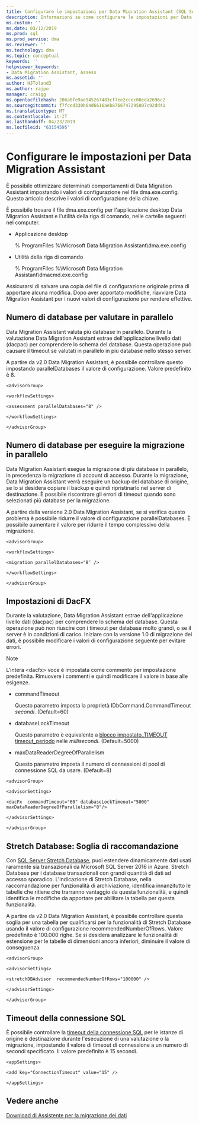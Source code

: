 ```yaml
---
title: Configurare le impostazioni per Data Migration Assistant (SQL Server) | Microsoft Docs
description: Informazioni su come configurare le impostazioni per Data Migration Assistant aggiornando i valori nel file di configurazione
ms.custom: ''
ms.date: 03/12/2019
ms.prod: sql
ms.prod_service: dma
ms.reviewer: ''
ms.technology: dma
ms.topic: conceptual
keywords: ''
helpviewer_keywords:
- Data Migration Assistant, Assess
ms.assetid: ''
author: HJToland3
ms.author: rajpo
manager: craigg
ms.openlocfilehash: 206a0fe9ae945267483cf7ee2ccec08eda2696c2
ms.sourcegitcommit: f7fced330b64d6616aeb8766747295807c92dd41
ms.translationtype: MT
ms.contentlocale: it-IT
ms.lasthandoff: 04/23/2019
ms.locfileid: "63154595"
---
```

# <a name="configure-settings-for-data-migration-assistant"></a>Configurare le impostazioni per Data Migration Assistant

È possibile ottimizzare determinati comportamenti di Data Migration Assistant impostando i valori di configurazione nel file dma.exe.config. Questo articolo descrive i valori di configurazione della chiave.

È possibile trovare il file dma.exe.config per l'applicazione desktop Data Migration Assistant e l'utilità della riga di comando, nelle cartelle seguenti nel computer.

- Applicazione desktop

  % ProgramFiles %\\Microsoft Data Migration Assistant\\dma.exe.config

- Utilità della riga di comando

  % ProgramFiles %\\Microsoft Data Migration Assistant\\dmacmd.exe.config 

Assicurarsi di salvare una copia del file di configurazione originale prima di apportare alcuna modifica. Dopo aver apportato modifiche, riavviare Data Migration Assistant per i nuovi valori di configurazione per rendere effettive.

## <a name="number-of-databases-to-assess-in-parallel"></a>Numero di database per valutare in parallelo

Data Migration Assistant valuta più database in parallelo. Durante la valutazione Data Migration Assistant estrae dell'applicazione livello dati (dacpac) per comprendere lo schema del database. Questa operazione può causare il timeout se valutati in parallelo in più database nello stesso server. 

A partire da v2.0 Data Migration Assistant, è possibile controllare questo impostando parallelDatabases il valore di configurazione. Valore predefinito è 8.

```
<advisorGroup>

<workflowSettings>

<assessment parallelDatabases="8" />

</workflowSettings>

</advisorGroup>
```




## <a name="number-of-databases-to-migrate-in-parallel"></a>Numero di database per eseguire la migrazione in parallelo

Data Migration Assistant esegue la migrazione di più database in parallelo, in precedenza la migrazione di account di accesso. Durante la migrazione, Data Migration Assistant verrà eseguire un backup del database di origine, se lo si desidera copiare il backup e quindi ripristinarlo nel server di destinazione. È possibile riscontrare gli errori di timeout quando sono selezionati più database per la migrazione. 

A partire dalla versione 2.0 Data Migration Assistant, se si verifica questo problema è possibile ridurre il valore di configurazione parallelDatabases. È possibile aumentare il valore per ridurre il tempo complessivo della migrazione.

```
<advisorGroup>

<workflowSettings>

<migration parallelDatabases="8″ />

</workflowSettings>

</advisorGroup>
```


## <a name="dacfx-settings"></a>Impostazioni di DacFX

Durante la valutazione, Data Migration Assistant estrae dell'applicazione livello dati (dacpac) per comprendere lo schema del database. Questa operazione può non riuscire con i timeout per database molto grandi, o se il server è in condizioni di carico. Iniziare con la versione 1.0 di migrazione dei dati, è possibile modificare i valori di configurazione seguente per evitare errori. 

> [!NOTE]
> L'intera &lt;dacfx&gt; voce è impostata come commento per impostazione predefinita. Rimuovere i commenti e quindi modificare il valore in base alle esigenze.

- commandTimeout

   Questo parametro imposta la proprietà IDbCommand.CommandTimeout *secondi*. (Default=60)

- databaseLockTimeout

   Questo parametro è equivalente a [blocco impostato\_TIMEOUT timeout\_periodo](../t-sql/statements/set-lock-timeout-transact-sql.md) nelle *millisecondi*. (Default=5000)

- maxDataReaderDegreeOfParallelism

  Questo parametro imposta il numero di connessioni di pool di connessione SQL da usare. (Default=8)

```
<advisorGroup>

<advisorSettings>

<dacFx  commandTimeout="60" databaseLockTimeout="5000"
maxDataReaderDegreeOfParallelism="8"/>

</advisorSettings>

</advisorGroup>
```

## <a name="stretch-database-recommendation-threshold"></a>Stretch Database: Soglia di raccomandazione

Con [SQL Server Stretch Database](https://docs.microsoft.com/sql/sql-server/stretch-database/stretch-database), puoi estendere dinamicamente dati usati raramente sia transazionali da Microsoft SQL Server 2016 in Azure. Stretch Database per i database transazionali con grandi quantità di dati ad accesso sporadico. L'indicazione di Stretch Database, nella raccomandazione per funzionalità di archiviazione, identifica innanzitutto le tabelle che ritiene che trarranno vantaggio da questa funzionalità, e quindi identifica le modifiche da apportare per abilitare la tabella per questa funzionalità.

A partire da v2.0 Data Migration Assistant, è possibile controllare questa soglia per una tabella per qualificarsi per la funzionalità di Stretch Database usando il valore di configurazione recommendedNumberOfRows. Valore predefinito è 100.000 righe. Se si desidera analizzare le funzionalità di estensione per le tabelle di dimensioni ancora inferiori, diminuire il valore di conseguenza.

```
<advisorGroup>

<advisorSettings>

<stretchDBAdvisor  recommendedNumberOfRows="100000" />

</advisorSettings>

</advisorGroup>
```


## <a name="sql-connection-timeout"></a>Timeout della connessione SQL

È possibile controllare la [timeout della connessione SQL](https://msdn.microsoft.com/library/system.data.sqlclient.sqlconnection.connectiontimeout(v=vs.110).aspx) per le istanze di origine e destinazione durante l'esecuzione di una valutazione o la migrazione, impostando il valore di timeout di connessione a un numero di secondi specificato. Il valore predefinito è 15 secondi.

```
<appSettings>

<add key="ConnectionTimeout" value="15" />

</appSettings>
```


## <a name="see-also"></a>Vedere anche

[Download di Assistente per la migrazione dei dati](https://www.microsoft.com/download/details.aspx?id=53595)
